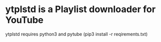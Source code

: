 # ytplstd is a Playlist downloader for YouTube

ytplstd requires python3 and pytube (pip3 install -r reqirements.txt)
